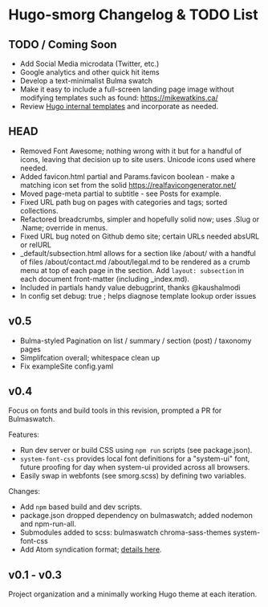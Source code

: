 # Hugo-smorg Changelog & TODO List

## TODO / Coming Soon

* Add Social Media microdata (Twitter, etc.)
* Google analytics and other quick hit items
* Develop a text-minimalist Bulma swatch
* Make it easy to include a full-screen landing page image without modifying
  templates such as found: https://mikewatkins.ca/
* Review [Hugo internal templates](https://github.com/gohugoio/hugo/blob/master/tpl/tplimpl/template_embedded.go) and incorporate as needed.

## HEAD 

* Removed Font Awesome; nothing wrong with it but for a handful of icons,
  leaving that decision up to site users. Unicode icons used where needed.
* Added favicon.html partial and Params.favicon boolean - make a matching icon set from the solid https://realfavicongenerator.net/
* Moved page-meta partial to subtitle - see Posts for example.
* Fixed URL path bug on pages with categories and tags; sorted collections.
* Refactored breadcrumbs, simpler and hopefully solid now; uses .Slug or .Name; override in menus.
* Fixed URL bug noted on Github demo site; certain URLs needed absURL or relURL
* \_default/subsection.html allows for a section like /about/ with a handful of
  files /about/contact.md /about/legal.md to be rendered as a crumb menu at
  top of each page in the section. Add `layout: subsection` in each document
  front-matter (including \_index.md).
* Included in partials handy value debugprint, thanks @kaushalmodi
* In config set debug: true ; helps diagnose template lookup order issues

## v0.5

* Bulma-styled Pagination on list / summary / section (post) / taxonomy pages
* Simplifcation overall; whitespace clean up
* Fix exampleSite config.yaml

## v0.4

Focus on fonts and build tools in this revision, prompted a PR for Bulmaswatch. 

Features:

* Run dev server or build CSS using `npm run` scripts (see package.json).
* `system-font-css` provides local font definitions for a "system-ui" font, future proofing 
  for day when system-ui provided across all browsers.
* Easily swap in webfonts (see smorg.scss) by defining two variables.

Changes: 

* Add `npm` based build and dev scripts.
* package.json dropped dependency on bulmaswatch; added nodemon and npm-run-all.
* Submodules added to scss: bulmaswatch  chroma-sass-themes system-font-css
* Add Atom syndication format; [details here](https://github.com/comfusion/after-dark/issues/32#issuecomment-312515542).

## v0.1 - v0.3

Project organization and a minimally working Hugo theme at each iteration.


